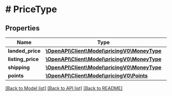 # # PriceType

## Properties

Name | Type | Description | Notes
------------ | ------------- | ------------- | -------------
**landed_price** | [**\OpenAPI\Client\Model\pricingV0\MoneyType**](MoneyType.md) |  | [optional]
**listing_price** | [**\OpenAPI\Client\Model\pricingV0\MoneyType**](MoneyType.md) |  |
**shipping** | [**\OpenAPI\Client\Model\pricingV0\MoneyType**](MoneyType.md) |  | [optional]
**points** | [**\OpenAPI\Client\Model\pricingV0\Points**](Points.md) |  | [optional]

[[Back to Model list]](../../README.md#models) [[Back to API list]](../../README.md#endpoints) [[Back to README]](../../README.md)
